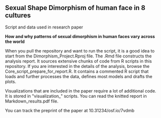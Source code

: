 ## Sexual Shape Dimorphism of human face in 8 cultures

Script and data used in research paper

**How and why patterns of sexual dimorphism in human faces vary across the world**

When you pull the repository and want to run the script, it is a good idea to start from the Dimorphism_Project.Rproj file.
The .Rmd file constructs the analysis report. It sources extensive chunks of code from R scripts in this repository.
If you are interested in the details of the analysis, browse the Core_script_prepare_for_report.R. It contains a commented R script that loads and further processes the data, defines most models and drafts the plots.

Visualizations that are included in the paper require a lot of additional code. It is stored in "visualization_" scripts.
You can read the knitted report in Markdown_results.pdf file.

You can track the preprint of the paper at 10.31234/osf.io/7vdmb


